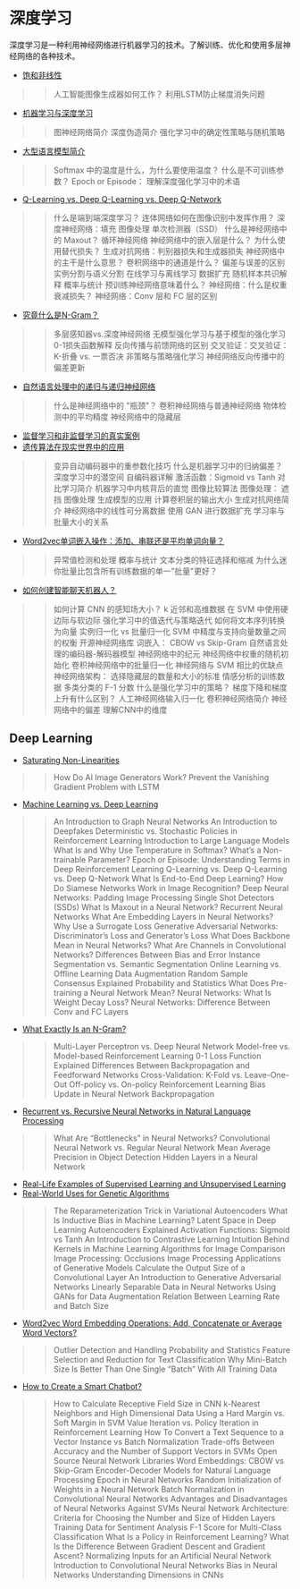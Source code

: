 # 深度学习

深度学习是一种利用神经网络进行机器学习的技术。了解训练、优化和使用多层神经网络的各种技术。

- [饱和非线性](saturating-non-linearities-zh.md)
>> 人工智能图像生成器如何工作？
>> 利用LSTM防止梯度消失问题
- [机器学习与深度学习](machine-learning-vs-deep-learning-zh.md)
>> 图神经网络简介
>> 深度伪造简介
>> 强化学习中的确定性策略与随机策略
- [大型语言模型简介](large-language-models-zh.md)
>> Softmax 中的温度是什么，为什么要使用温度？
>> 什么是不可训练参数？
>> Epoch or Episode： 理解深度强化学习中的术语
- [Q-Learning vs. Deep Q-Learning vs. Deep Q-Network](../ml/q-learning-vs-deep-q-learning-vs-deep-q-network-zh.md)
>> 什么是端到端深度学习？
>> 连体网络如何在图像识别中发挥作用？
>> 深度神经网络：填充
图像处理
>> 单次检测器（SSD）
>> 什么是神经网络中的 Maxout？
>> 循环神经网络
>> 神经网络中的嵌入层是什么？
>> 为什么使用替代损失？
>> 生成对抗网络：判别器损失和生成器损失
>> 神经网络中的主干是什么意思？
>> 卷积网络中的通道是什么？
>> 偏差与误差的区别
>> 实例分割与语义分割
>> 在线学习与离线学习
>> 数据扩充
>> 随机样本共识解释
概率与统计
>> 预训练神经网络意味着什么？
>> 神经网络：什么是权重衰减损失？
>> 神经网络：Conv 层和 FC 层的区别
- [究竟什么是N-Gram？](n-gram-zh.md)
>> 多层感知器vs.深度神经网络
>> 无模型强化学习与基于模型的强化学习
>> 0-1损失函数解释
>> 反向传播与前馈网络的区别
>> 交叉验证：交叉验证：K-折叠 vs. 一票否决
>> 非策略与策略强化学习
>> 神经网络反向传播中的偏差更新
- [自然语言处理中的递归与递归神经网络](networks-in-nlp-zh.md)
>> 什么是神经网络中的 "瓶颈"？
>> 卷积神经网络与普通神经网络
>> 物体检测中的平均精度
>> 神经网络中的隐藏层
- [监督学习和非监督学习的真实案例](examples-supervised-unsupervised-learning-zh.md)
- [遗传算法在现实世界中的应用](genetic-algorithms-applications-zh.md)
>> 变异自动编码器中的重参数化技巧
>> 什么是机器学习中的归纳偏差？
>> 深度学习中的潜空间
>> 自编码器详解
>> 激活函数：Sigmoid vs Tanh
>> 对比学习简介
>> 机器学习中内核背后的直觉
>> 图像比较算法
>> 图像处理： 遮挡
图像处理
>> 生成模型的应用
>> 计算卷积层的输出大小
>> 生成对抗网络简介
>> 神经网络中的线性可分离数据
>> 使用 GAN 进行数据扩充
>> 学习率与批量大小的关系
- [Word2vec单词嵌入操作：添加、串联还是平均单词向量？](word2vec-word-embeddings-zh.md)
>> 异常值检测和处理
概率与统计
>> 文本分类的特征选择和缩减
>> 为什么迷你批量比包含所有训练数据的单一"批量"更好？
- [如何创建智能聊天机器人？](smart-chatbots-zh.md)
>> 如何计算 CNN 的感知场大小？
>> k 近邻和高维数据
>> 在 SVM 中使用硬边际与软边际
>> 强化学习中的值迭代与策略迭代
>> 如何将文本序列转换为向量
>> 实例归一化 vs 批量归一化
>> SVM 中精度与支持向量数量之间的权衡
>> 开源神经网络库
>> 词嵌入： CBOW vs Skip-Gram
>> 自然语言处理的编码器-解码器模型
>> 神经网络中的纪元
>> 神经网络中权重的随机初始化
>> 卷积神经网络中的批量归一化
>> 神经网络与 SVM 相比的优缺点
>> 神经网络架构： 选择隐藏层的数量和大小的标准
>> 情感分析的训练数据
>> 多类分类的 F-1 分数
>> 什么是强化学习中的策略？
>> 梯度下降和梯度上升有什么区别？
>> 人工神经网络输入归一化
>> 卷积神经网络简介
>> 神经网络中的偏差
>> 理解CNN中的维度

## Deep Learning

- [Saturating Non-Linearities](https://www.baeldung.com/cs/saturating-non-linearities)
>> How Do AI Image Generators Work?
>> Prevent the Vanishing Gradient Problem with LSTM
- [Machine Learning vs. Deep Learning](https://www.baeldung.com/cs/machine-learning-vs-deep-learning)
>> An Introduction to Graph Neural Networks
>> An Introduction to Deepfakes
>> Deterministic vs. Stochastic Policies in Reinforcement Learning
>> Introduction to Large Language Models
>> What Is and Why Use Temperature in Softmax?
>> What’s a Non-trainable Parameter?
>> Epoch or Episode: Understanding Terms in Deep Reinforcement Learning
>> Q-Learning vs. Deep Q-Learning vs. Deep Q-Network
>> What Is End-to-End Deep Learning?
>> How Do Siamese Networks Work in Image Recognition?
>> Deep Neural Networks: Padding
Image Processing
>> Single Shot Detectors (SSDs)
>> What Is Maxout in a Neural Network?
>> Recurrent Neural Networks
>> What Are Embedding Layers in Neural Networks?
>> Why Use a Surrogate Loss
>> Generative Adversarial Networks: Discriminator’s Loss and Generator’s Loss
>> What Does Backbone Mean in Neural Networks?
>> What Are Channels in Convolutional Networks?
>> Differences Between Bias and Error
>> Instance Segmentation vs. Semantic Segmentation
>> Online Learning vs. Offline Learning
>> Data Augmentation
>> Random Sample Consensus Explained
Probability and Statistics
>> What Does Pre-training a Neural Network Mean?
>> Neural Networks: What Is Weight Decay Loss?
>> Neural Networks: Difference Between Conv and FC Layers
- [What Exactly Is an N-Gram?](https://www.baeldung.com/cs/n-gram)
>> Multi-Layer Perceptron vs. Deep Neural Network
>> Model-free vs. Model-based Reinforcement Learning
>> 0-1 Loss Function Explained
>> Differences Between Backpropagation and Feedforward Networks
>> Cross-Validation: K-Fold vs. Leave-One-Out
>> Off-policy vs. On-policy Reinforcement Learning
>> Bias Update in Neural Network Backpropagation
- [Recurrent vs. Recursive Neural Networks in Natural Language Processing](https://www.baeldung.com/cs/networks-in-nlp)
>> What Are “Bottlenecks” in Neural Networks?
>> Convolutional Neural Network vs. Regular Neural Network
>> Mean Average Precision in Object Detection
>> Hidden Layers in a Neural Network
- [Real-Life Examples of Supervised Learning and Unsupervised Learning](https://www.baeldung.com/cs/examples-supervised-unsupervised-learning)
- [Real-World Uses for Genetic Algorithms](https://www.baeldung.com/cs/genetic-algorithms-applications)
>> The Reparameterization Trick in Variational Autoencoders
>> What Is Inductive Bias in Machine Learning?
>> Latent Space in Deep Learning
>> Autoencoders Explained
>> Activation Functions: Sigmoid vs Tanh
>> An Introduction to Contrastive Learning
>> Intuition Behind Kernels in Machine Learning
>> Algorithms for Image Comparison
>> Image Processing: Occlusions
Image Processing
>> Applications of Generative Models
>> Calculate the Output Size of a Convolutional Layer
>> An Introduction to Generative Adversarial Networks
>> Linearly Separable Data in Neural Networks
>> Using GANs for Data Augmentation
>> Relation Between Learning Rate and Batch Size
- [Word2vec Word Embedding Operations: Add, Concatenate or Average Word Vectors?](https://www.baeldung.com/cs/word2vec-word-embeddings)
>> Outlier Detection and Handling
Probability and Statistics
>> Feature Selection and Reduction for Text Classification
>> Why Mini-Batch Size Is Better Than One Single “Batch” With All Training Data
- [How to Create a Smart Chatbot?](https://www.baeldung.com/cs/smart-chatbots)
>> How to Calculate Receptive Field Size in CNN
>> k-Nearest Neighbors and High Dimensional Data
>> Using a Hard Margin vs. Soft Margin in SVM
>> Value Iteration vs. Policy Iteration in Reinforcement Learning
>> How To Convert a Text Sequence to a Vector
>> Instance vs Batch Normalization
>> Trade-offs Between Accuracy and the Number of Support Vectors in SVMs
>> Open Source Neural Network Libraries
>> Word Embeddings: CBOW vs Skip-Gram
>> Encoder-Decoder Models for Natural Language Processing
>> Epoch in Neural Networks
>> Random Initialization of Weights in a Neural Network
>> Batch Normalization in Convolutional Neural Networks
>> Advantages and Disadvantages of Neural Networks Against SVMs
>> Neural Network Architecture: Criteria for Choosing the Number and Size of Hidden Layers
>> Training Data for Sentiment Analysis
>> F-1 Score for Multi-Class Classification
>> What Is a Policy in Reinforcement Learning?
>> What Is the Difference Between Gradient Descent and Gradient Ascent?
>> Normalizing Inputs for an Artificial Neural Network
>> Introduction to Convolutional Neural Networks
>> Bias in Neural Networks
>> Understanding Dimensions in CNNs